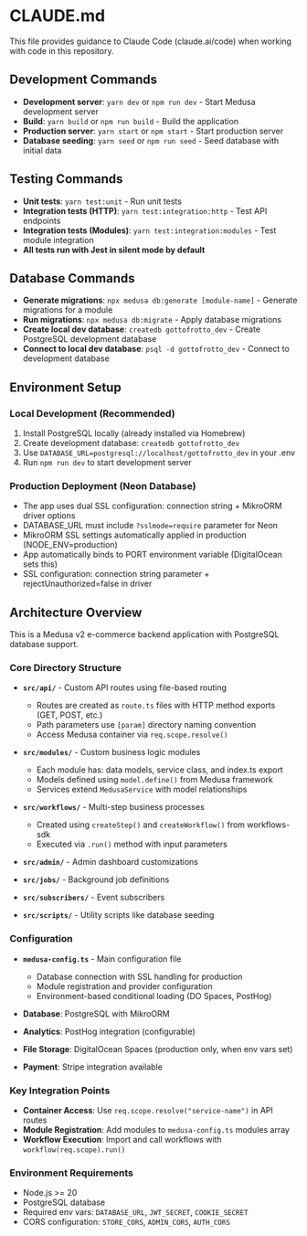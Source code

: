 # CLAUDE.md

This file provides guidance to Claude Code (claude.ai/code) when working with code in this repository.

## Development Commands

- **Development server**: `yarn dev` or `npm run dev` - Start Medusa development server
- **Build**: `yarn build` or `npm run build` - Build the application
- **Production server**: `yarn start` or `npm start` - Start production server
- **Database seeding**: `yarn seed` or `npm run seed` - Seed database with initial data

## Testing Commands

- **Unit tests**: `yarn test:unit` - Run unit tests
- **Integration tests (HTTP)**: `yarn test:integration:http` - Test API endpoints
- **Integration tests (Modules)**: `yarn test:integration:modules` - Test module integration
- **All tests run with Jest in silent mode by default**

## Database Commands

- **Generate migrations**: `npx medusa db:generate [module-name]` - Generate migrations for a module
- **Run migrations**: `npx medusa db:migrate` - Apply database migrations
- **Create local dev database**: `createdb gottofrotto_dev` - Create PostgreSQL development database
- **Connect to local dev database**: `psql -d gottofrotto_dev` - Connect to development database

## Environment Setup

### Local Development (Recommended)
1. Install PostgreSQL locally (already installed via Homebrew)
2. Create development database: `createdb gottofrotto_dev`  
3. Use `DATABASE_URL=postgresql://localhost/gottofrotto_dev` in your .env
4. Run `npm run dev` to start development server

### Production Deployment (Neon Database)
- The app uses dual SSL configuration: connection string + MikroORM driver options
- DATABASE_URL must include `?sslmode=require` parameter for Neon
- MikroORM SSL settings automatically applied in production (NODE_ENV=production)
- App automatically binds to PORT environment variable (DigitalOcean sets this)
- SSL configuration: connection string parameter + rejectUnauthorized=false in driver

## Architecture Overview

This is a Medusa v2 e-commerce backend application with PostgreSQL database support.

### Core Directory Structure

- **`src/api/`** - Custom API routes using file-based routing
  - Routes are created as `route.ts` files with HTTP method exports (GET, POST, etc.)
  - Path parameters use `[param]` directory naming convention
  - Access Medusa container via `req.scope.resolve()`

- **`src/modules/`** - Custom business logic modules
  - Each module has: data models, service class, and index.ts export
  - Models defined using `model.define()` from Medusa framework
  - Services extend `MedusaService` with model relationships

- **`src/workflows/`** - Multi-step business processes
  - Created using `createStep()` and `createWorkflow()` from workflows-sdk
  - Executed via `.run()` method with input parameters

- **`src/admin/`** - Admin dashboard customizations
- **`src/jobs/`** - Background job definitions  
- **`src/subscribers/`** - Event subscribers
- **`src/scripts/`** - Utility scripts like database seeding

### Configuration

- **`medusa-config.ts`** - Main configuration file
  - Database connection with SSL handling for production
  - Module registration and provider configuration
  - Environment-based conditional loading (DO Spaces, PostHog)

- **Database**: PostgreSQL with MikroORM
- **Analytics**: PostHog integration (configurable)
- **File Storage**: DigitalOcean Spaces (production only, when env vars set)
- **Payment**: Stripe integration available

### Key Integration Points

- **Container Access**: Use `req.scope.resolve("service-name")` in API routes
- **Module Registration**: Add modules to `medusa-config.ts` modules array
- **Workflow Execution**: Import and call workflows with `workflow(req.scope).run()`

### Environment Requirements

- Node.js >= 20
- PostgreSQL database
- Required env vars: `DATABASE_URL`, `JWT_SECRET`, `COOKIE_SECRET`
- CORS configuration: `STORE_CORS`, `ADMIN_CORS`, `AUTH_CORS`